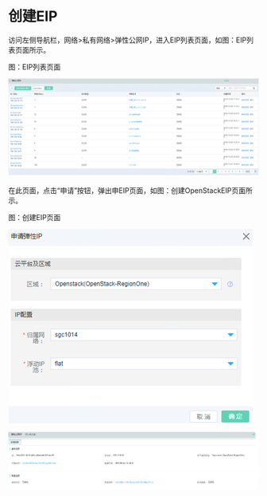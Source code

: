 # 创建EIP

访问左侧导航栏，网络>私有网络>弹性公网IP，进入EIP列表页面，如图：EIP列表页面所示。

图：EIP列表页面

![eip-1](../../../../image/JDFusion/eip-1.png)

在此页面，点击“申请”按钮，弹出申EIP页面，如图：创建OpenStackEIP页面所示。

图：创建EIP页面

![eip-2](../../../../image/JDFusion/eip-2.png)

![eip-3](../../../../image/JDFusion/eip-3.png)
